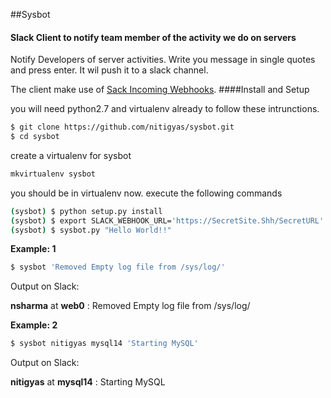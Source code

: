 ##Sysbot
#### Slack Client to notify team member of the activity we do on servers

 
  Notify Developers of server activities. 
  Write you message in single quotes and press enter. It wil push it to a slack channel. 

The client make use of [Sack Incoming Webhooks](https://api.slack.com/incoming-webhooks).
 ####Install and Setup
 
 
 
 you will need python2.7 and virtualenv already to follow these intrunctions. 
 ```bash
 $ git clone https://github.com/nitigyas/sysbot.git
 $ cd sysbot

```

create a virtualenv for sysbot
```bash
mkvirtualenv sysbot
```
 
you should be in virtualenv now. execute the following commands
```bash
(sysbot) $ python setup.py install
(sysbot) $ export SLACK_WEBHOOK_URL='https://SecretSite.Shh/SecretURL'
(sysbot) $ sysbot.py "Hello World!!"
```


 
 **Example: 1**
 ```bash
$ sysbot 'Removed Empty log file from /sys/log/'
```

 Output on Slack:
 
 **nsharma** at **web0** : Removed Empty log file from /sys/log/
 
**Example: 2**
  ```bash
$ sysbot nitigyas mysql14 'Starting MySQL'
```
 
 Output on Slack:
 
 **nitigyas** at **mysql14** : Starting MySQL
 
 
